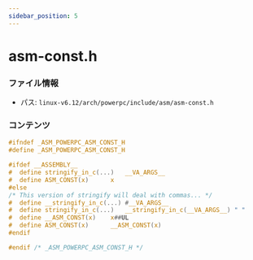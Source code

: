 ```yaml
---
sidebar_position: 5
---
```

# asm-const.h

### ファイル情報

- パス: `linux-v6.12/arch/powerpc/include/asm/asm-const.h`

### コンテンツ

```h
#ifndef _ASM_POWERPC_ASM_CONST_H
#define _ASM_POWERPC_ASM_CONST_H

#ifdef __ASSEMBLY__
#  define stringify_in_c(...)	__VA_ARGS__
#  define ASM_CONST(x)		x
#else
/* This version of stringify will deal with commas... */
#  define __stringify_in_c(...)	#__VA_ARGS__
#  define stringify_in_c(...)	__stringify_in_c(__VA_ARGS__) " "
#  define __ASM_CONST(x)	x##UL
#  define ASM_CONST(x)		__ASM_CONST(x)
#endif

#endif /* _ASM_POWERPC_ASM_CONST_H */

```
